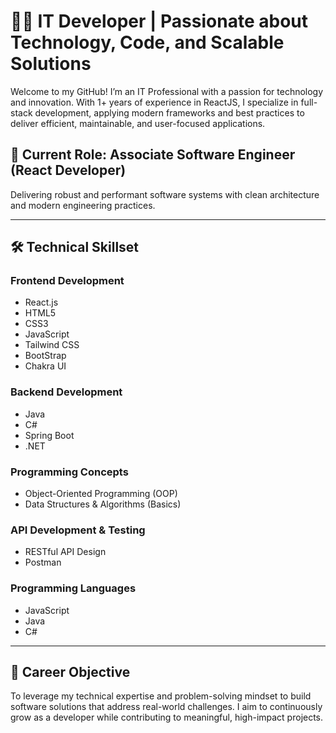 # 👨‍💻 IT Developer | Passionate about Technology, Code, and Scalable Solutions
Welcome to my GitHub! I’m an IT Professional with a passion for technology and innovation. With 1+ years of experience in ReactJS, I specialize in full-stack development, applying modern frameworks and best practices to deliver efficient, maintainable, and user-focused applications.

## 🔧 Current Role: Associate Software Engineer (React Developer)
Delivering robust and performant software systems with clean architecture and modern engineering practices.

---

## 🛠️ Technical Skillset 
### Frontend Development
- React.js  
- HTML5  
- CSS3  
- JavaScript
- Tailwind CSS
- BootStrap
- Chakra UI

### Backend Development
- Java  
- C#  
- Spring Boot  
- .NET

### Programming Concepts
- Object-Oriented Programming (OOP)  
- Data Structures & Algorithms (Basics)

### API Development & Testing
- RESTful API Design  
- Postman

### Programming Languages
- JavaScript  
- Java  
- C#

---

## 🎯 Career Objective  

To leverage my technical expertise and problem-solving mindset to build software solutions that address real-world challenges. I aim to continuously grow as a developer while contributing to meaningful, high-impact projects.
